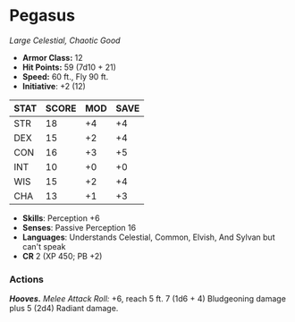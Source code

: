 # Pegasus

*Large Celestial, Chaotic Good*

- **Armor Class:** 12
- **Hit Points:** 59 (7d10 + 21)
- **Speed:** 60 ft., Fly 90 ft.
- **Initiative**: +2 (12)

|STAT|SCORE|MOD|SAVE|
| --- | --- | --- | ---- |
| STR | 18 | +4 | +4 |
| DEX | 15 | +2 | +4 |
| CON | 16 | +3 | +5 |
| INT | 10 | +0 | +0 |
| WIS | 15 | +2 | +4 |
| CHA | 13 | +1 | +3 |

- **Skills**: Perception +6
- **Senses**: Passive Perception 16
- **Languages**: Understands Celestial, Common, Elvish, And Sylvan but can't speak
- **CR** 2 (XP 450; PB +2)

### Actions

***Hooves.*** *Melee Attack Roll:* +6, reach 5 ft. 7 (1d6 + 4) Bludgeoning damage plus 5 (2d4) Radiant damage.

